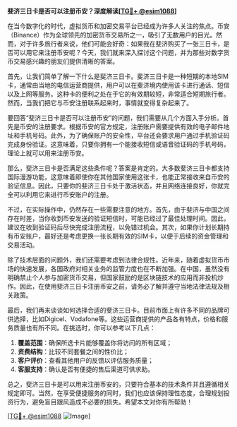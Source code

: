 **斐济三日卡是否可以注册币安？深度解读[[TG💪+ @esim1088](https://t.me/s/esim1088)]**

在当今数字化的时代，虚拟货币和加密交易平台已经成为许多人关注的焦点。币安（Binance）作为全球领先的加密货币交易所之一，吸引了无数用户的目光。然而，对于许多旅行者来说，他们可能会好奇：如果我在斐济购买了一张三日卡，是否可以用它来注册币安呢？今天，我们就来深入探讨这个问题，并为那些对数字货币交易感兴趣的朋友们提供清晰的答案。

首先，让我们简单了解一下什么是斐济三日卡。斐济三日卡是一种短期的本地SIM卡，通常由当地的电信运营商提供，用户可以在斐济境内使用该卡进行通话、短信以及上网等服务。这种卡的便利之处在于它的有效期较短，非常适合短期旅行者。然而，当我们把它与币安注册联系起来时，事情就变得复杂起来了。

要回答“斐济三日卡是否可以注册币安”的问题，我们需要从几个方面入手分析。首先是币安的注册要求。根据币安的官方规定，注册账户需要提供有效的电子邮件地址和手机号码。此外，为了确保账户的安全性，平台还会要求用户通过手机验证码完成身份验证。这意味着，只要你拥有一个能接收短信或语音验证码的手机号码，理论上就可以用来注册币安。

那么，斐济三日卡是否满足这些条件呢？答案是肯定的。大多数斐济三日卡都支持国际漫游功能，这意味着即使你在其他国家使用这张卡，也能正常接收来自币安的验证信息。因此，只要你的斐济三日卡处于激活状态，并且网络连接良好，你就完全可以利用它来进行币安账户的注册。

不过，在实际操作中，仍然存在一些需要注意的地方。首先，由于斐济与中国之间存在时差，当你收到币安发送的验证短信时，可能已经过了最佳处理时间。因此，建议在收到验证码后尽快完成注册流程，以免错过机会。其次，如果你计划长期持有币安账户，最好还是考虑更换一张长期有效的SIM卡，以便于后续的资金管理和交易活动。

除了技术层面的问题外，我们还需要考虑到法律合规性。近年来，随着虚拟货币市场的快速发展，各国政府对相关业务的监管力度也在不断加强。在中国，虽然没有明确禁止个人参与加密货币交易，但国家鼓励的是区块链技术的应用而非投机炒作。因此，在使用斐济三日卡注册币安之前，请务必了解并遵守当地法律法规及相关政策。

最后，我们再来谈谈如何选择合适的斐济三日卡。目前市面上有许多不同的品牌可供选择，比如Digicel、Vodafone等。这些运营商提供的产品各有特点，价格和服务质量也有所不同。在挑选时，你可以参考以下几点：

1. **覆盖范围**：确保所选卡片能够覆盖你将访问的所有区域；
2. **资费结构**：比较不同套餐之间的性价比；
3. **客户评价**：查看其他用户的反馈以评估服务质量；
4. **客服支持**：确认是否有便捷的售后渠道可供求助。

总之，斐济三日卡是可以用来注册币安的，只要符合基本的技术条件并且遵循相关规定即可。当然，在享受便捷服务的同时，我们也应该保持理性态度，合理规划投资行为，避免盲目跟风造成不必要的损失。希望本文对你有所帮助！

[[TG💪+ @esim1088](https://t.me/s/esim1088) ![Image](https://i.postimg.cc/4NQfJmqS/Snipaste-2025-05-13-00-14-12.png)]